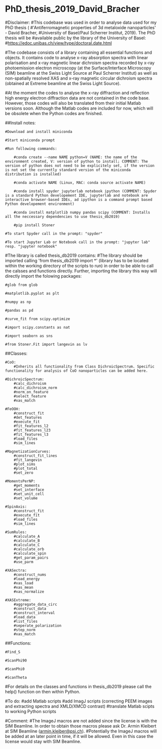 # PhD_thesis_2019_David_Bracher

#Disclaimer:
#This codebase was used in order to analyse data used for my PhD thesis (
#'Antiferromagnetic properties of 3d metaloxide nanoparticles' - David Bracher,
#University of Basel/Paul Scherrer Institut, 2019). The PhD thesis will be
#available public by  the library of the University of Basel:
#https://edoc.unibas.ch/view/type/doctoral.date.html

#The codebase consists of a library containing all essential functions and objects. It contains code to analyse x-ray absorption spectra with linear polarisation and x-ray magnetic linear dichroism spectra recorded by x-ray photoemission electron microscopy (at the Surface/Interface Microscopy (SIM) beamline at the Swiss Light Source at Paul Scherrer Institut) as well as non-spatially resolved XAS and x-ray magnetic circular dichroism spectra (obtained at Extreme beamline at the Swiss Light Source).

#At the moment the codes to analyse the x-ray diffraction and reflection high energy electron diffraction data are not contained in the code base. However, those codes will also be translated from their initial Matlab versions soon. Although the Matlab codes are included for now, which will be obsolete when  the Python codes are finished.



##Install notes:

	#Download and install miniconda

	#Start miniconda prompt

	#Run following commands:

		#conda create --name NAME python=V (NAME: the name of the environment created, V: version of python to install; COMMENT: The version of python does not need to be explicitely set, if the version is not set the currently standard version of the miniconda distribution is installed)

		#conda activate NAME (Linux, MAC: conda source activate NAME)

		#conda install spyder jupyterlab notebook ipython (COMMENT: Spyder is a standard Python developement IDE, jupyterlab and notebook are interactive browser-based IDEs, ad ipython is a command prompt based Python developement environment)
		
		#conda install matplotlib numpy pandas scipy (COMMENT: Installs all the neccessary dependencies to use thesis_db2019)

		#pip install Stoner

	#To start Spyder call in the prompt: "spyder"

	#To start Jupyter Lab or Notebook call in the prompt: "jupyter lab" resp. "jupyter notebook"


#The library is called thesis_db2019 contains:
#The library should be imported calling 'from thesis_db2019 import *' (library has to be located within the working directory of the scripts to run) in order to be able to call the calsses and functions directly. Further, importing the library this way will directly import the folowing packages:
	
	#glob from glob
	
	#matplotlib.pyplot as plt

	#numpy as np

	#pandas as pd

	#curve_fit from scipy.optimize

	#import scipy.constants as nat

	#import seaborn as sns

	#from Stoner.Fit import langevin as lv

##Classes:
	
	#CoO:
		#Inherits all functionality from Class DichroicSpectrum. Specific functionality for analysis of CoO nanoparticles can be added here.

	#DichroicSpectrum:
		#calc_dichroism
		#calc_dichroism_norm
		#norm_on_feature
		#select_feature
		#xas_match
	
	#FeOOH:
		#construct_fit
		#det_features
		#execute_fit
		#fit_features_l2
		#fit_features_l23
		#fit_features_l3
		#load_files
		#sim_lines

	#MagnetizationCurves:
		#construct_fit_lines
		#fit_langevin
		#plot_sims
		#plot_total
		#set_zero

	#MomentsPerNP:
		#get_moments
		#set_interface
		#set_unit_cell
		#set_volume
		
	#SpinAxis:
		#construct_fit
		#execute_fit
		#load_files
		#sim_lines

	#SumRules:
		#calculate_A
		#calculate_B
		#calculate_C
		#calculate_orb
		#calculate_spin
		#get_param_pairs
		#use_parm

	#XASectra:
		#construct_nums
		#load_energy
		#xas_load
		#xas_mean
		#xas_normalize

	#XASExtreme:
		#aggregate_data_circ
		#construct_data
		#construct_interval
		#load_data
		#list_files
		#seperate_polarization
		#step_norm
		#xas_match


##Functions:
	
	#Find_S

	#ScanPhi90

	#ScanPhi0

	#ScanTheta


#For details on the classes and functions in thesis_db2019 please call the help() function on then within Python.


#To do:
	#add Matlab scripts
	#add ImagJ scripts (correcting PEEM images and extracting spectra and XMLD/XMCD contrast)
	#translate Matlab scipts to working Python scripts

#Comment:
	#The ImageJ macros are not added since the license is with the SIM Beamline. In order to obtain those macros please ask Dr. Armin Kleibert at SIM Beamline (armin.kleiber@psi.ch).
	#Potentially the ImageJ macros will be added at an later point in time, if it will be allowed. Even in this case the license would stay with SIM Beamline.